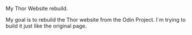 My Thor Website rebuild.

My goal is to rebuild the Thor website from the Odin Project.
I´m trying to build it just like the original page.